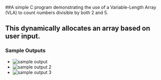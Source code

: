 
##A simple C program demonstrating the use of a Variable-Length Array (VLA) to count numbers divisible by both 2 and 5.

This dynamically allocates an array based on user input.
---
### Sample Outputs  
- ![sample output](https://github.com/zoreladrean/C-language-codes/blob/main/variable-length-array/sampleOutput1.PNG)
- ![sample output 2](https://github.com/zoreladrean/C-language-codes/blob/main/variable-length-array/sampleOutput2.PNG)
- ![sample output 3](https://github.com/zoreladrean/C-language-codes/blob/main/variable-length-array/sampleOutput3.PNG)
